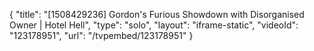 {
    "title": "[1508429236] Gordon's Furious Showdown with Disorganised Owner | Hotel Hell",
    "type": "solo",
    "layout": "iframe-static",
    "videoId": "123178951",
    "url": "\/tvpembed\/123178951"
}